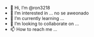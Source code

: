- 👋 Hi, I’m @ron3218
- 👀 I’m interested in ... no se aweonado
- 🌱 I’m currently learning ...
- 💞️ I’m looking to collaborate on ...
- 📫 How to reach me ...

<!---
ron3218/ron3218 is a ✨ special ✨ repository because its `README.md` (this file) appears on your GitHub profile.
You can click the Preview link to take a look at your changes.
--->
